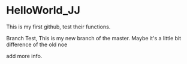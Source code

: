# HelloWorld_JJ
This is my first github, test their functions.

Branch Test, This is my new branch of the master. Maybe it's a little bit difference of the old noe

add more info.
